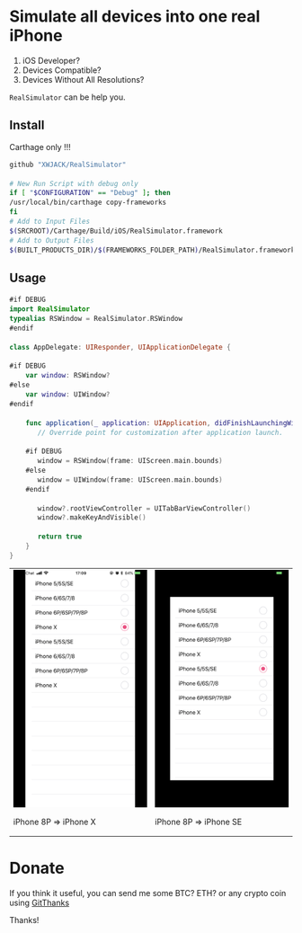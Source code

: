 # Simulate all devices into one real iPhone

1. iOS Developer? 
2. Devices Compatible?
3. Devices Without All Resolutions?

`RealSimulator` can be help you.

## Install

Carthage only !!!

```bash
github "XWJACK/RealSimulator"

# New Run Script with debug only 
if [ "$CONFIGURATION" == "Debug" ]; then
/usr/local/bin/carthage copy-frameworks
fi
# Add to Input Files
$(SRCROOT)/Carthage/Build/iOS/RealSimulator.framework
# Add to Output Files
$(BUILT_PRODUCTS_DIR)/$(FRAMEWORKS_FOLDER_PATH)/RealSimulator.framework
```

## Usage

```swift
#if DEBUG
import RealSimulator
typealias RSWindow = RealSimulator.RSWindow
#endif

class AppDelegate: UIResponder, UIApplicationDelegate {
    
#if DEBUG
	var window: RSWindow?
#else
	var window: UIWindow?
#endif

	func application(_ application: UIApplication, didFinishLaunchingWithOptions launchOptions: [UIApplicationLaunchOptionsKey: Any]?) -> Bool {
	   // Override point for customization after application launch.
	   
	#if DEBUG
	   window = RSWindow(frame: UIScreen.main.bounds)
	#else
	   window = UIWindow(frame: UIScreen.main.bounds)
	#endif
	   
	   window?.rootViewController = UITabBarViewController()
	   window?.makeKeyAndVisible()
	   
	   return true
	}
}
```

<table>
 <tr>
  <td>
    <img src="./Resources/8P2X.png"/>
    <p> iPhone 8P => iPhone X <p/>
  </td>
  <td>
    <img src="./Resources/8P2SE.png"/>
    <p> iPhone 8P => iPhone SE <p/>
  </td>
 </tr>
</table>

# Donate

If you think it useful, you can send me some BTC? ETH? or any crypto coin using [GitThanks](https://gitthanks.com/)

Thanks!

